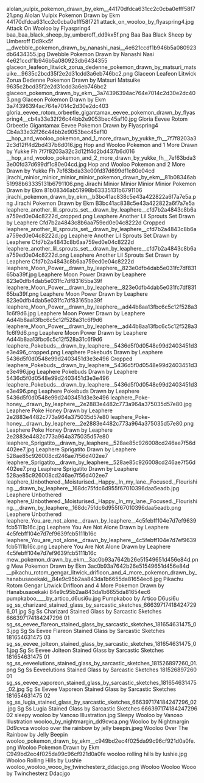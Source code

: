 alolan_vulpix_pokemon_drawn_by_ekm__44170dfdca631cc2c0cba0efff58f721.png Alolan Vulpix Pokemon Drawn by Ekm  44170dfdca631cc2c0cba0efff58f721
attack_on_wooloo_by_flyaspring4.jpg Attack On Wooloo by Flyaspring4
baa_baa_black_sheep_by_umberoff_dd9kx5f.png Baa Baa Black Sheep by Umberoff Dd9kx5f
__dwebble_pokemon_drawn_by_nanashi_nasi__4e621ccdf1b946b5a080923db6434355.jpg   Dwebble Pokemon Drawn by Nanashi Nasi  4e621ccdf1b946b5a080923db6434355
glaceon_leafeon_litwick_zorua_dedenne_pokemon_drawn_by_matsuri_matsuike__9635c2bcd35f2e2d31cdd3a6eb746bc2.png Glaceon Leafeon Litwick Zorua Dedenne Pokemon Drawn by Matsuri Matsuike  9635c2bcd35f2e2d31cdd3a6eb746bc2
glaceon_pokemon_drawn_by_ekm__3a74396394ac764e7014c2d30e2dc403.png Glaceon Pokemon Drawn by Ekm  3a74396394ac764e7014c2d30e2dc403
gloria_eevee_rotom_orbeetle_gigantamax_eevee_pokemon_drawn_by_flyaspring4__cb4a33e32f26c44bb2e9053bec45af10.jpg Gloria Eevee Rotom Orbeetle Gigantamax Eevee Pokemon Drawn by Flyaspring4  Cb4a33e32f26c44bb2e9053bec45af10
__hop_and_wooloo_pokemon_and_1_more_drawn_by_yukke_fh__7f7f8203a32c3d12ff4d2bd437b6d016.jpg   Hop and Wooloo Pokemon and 1 More Drawn by Yukke Fh  7f7f8203a32c3d12ff4d2bd437b6d016
__hop_and_wooloo_pokemon_and_2_more_drawn_by_yukke_fh__7ef63bda33e00fd37d699df1c80e04cd.jpg   Hop and Wooloo Pokemon and 2 More Drawn by Yukke Fh  7ef63bda33e00fd37d699df1c80e04cd
jirachi_minior_minior_minior_minior_pokemon_drawn_by_ekm__81b08346ab51998b63335131b6791106.png Jirachi Minior Minior Minior Minior Pokemon Drawn by Ekm  81b08346ab51998b63335131b6791106
jirachi_pokemon_drawn_by_ekm__b3bc41ac838c5e43a422822a6f7a7e5a.png Jirachi Pokemon Drawn by Ekm  B3bc41ac838c5e43a422822a6f7a7e5a
leaphere_another_lil_sprouts_set__drawn_by_leaphere__cfd7b2a4843c8b6aa759ed0e04c8222d_cropped.png Leaphere Another Lil Sprouts Set  Drawn by Leaphere  Cfd7b2a4843c8b6aa759ed0e04c8222d Cropped
leaphere_another_lil_sprouts_set__drawn_by_leaphere__cfd7b2a4843c8b6aa759ed0e04c8222d.jpg Leaphere Another Lil Sprouts Set  Drawn by Leaphere  Cfd7b2a4843c8b6aa759ed0e04c8222d
leaphere_another_lil_sprouts_set__drawn_by_leaphere__cfd7b2a4843c8b6aa759ed0e04c8222d.png Leaphere Another Lil Sprouts Set  Drawn by Leaphere  Cfd7b2a4843c8b6aa759ed0e04c8222d
leaphere_Moon_Power__drawn_by_leaphere__823e0dfb4dab5e031fc7df83165ba39f.jpg Leaphere Moon Power  Drawn by Leaphere  823e0dfb4dab5e031fc7df83165ba39f
leaphere_Moon_Power__drawn_by_leaphere__823e0dfb4dab5e031fc7df83165ba39f.png Leaphere Moon Power  Drawn by Leaphere  823e0dfb4dab5e031fc7df83165ba39f
leaphere_Moon_Power__drawn_by_leaphere__ad44b8aa13fbc6c5c12f528a31c6f9d6.jpg Leaphere Moon Power  Drawn by Leaphere  Ad44b8aa13fbc6c5c12f528a31c6f9d6
leaphere_Moon_Power__drawn_by_leaphere__ad44b8aa13fbc6c5c12f528a31c6f9d6.png Leaphere Moon Power  Drawn by Leaphere  Ad44b8aa13fbc6c5c12f528a31c6f9d6
leaphere_Pokebuds__drawn_by_leaphere__5436d5f0d0548e99d2403451d3e3e496_cropped.png Leaphere Pokebuds  Drawn by Leaphere  5436d5f0d0548e99d2403451d3e3e496 Cropped
leaphere_Pokebuds__drawn_by_leaphere__5436d5f0d0548e99d2403451d3e3e496.jpg Leaphere Pokebuds  Drawn by Leaphere  5436d5f0d0548e99d2403451d3e3e496
leaphere_Pokebuds__drawn_by_leaphere__5436d5f0d0548e99d2403451d3e3e496.png Leaphere Pokebuds  Drawn by Leaphere  5436d5f0d0548e99d2403451d3e3e496
leaphere_Poke-honey__drawn_by_leaphere__2e2883e4482c773a964a375035d57e80.jpg Leaphere Poke Honey  Drawn by Leaphere  2e2883e4482c773a964a375035d57e80
leaphere_Poke-honey__drawn_by_leaphere__2e2883e4482c773a964a375035d57e80.png Leaphere Poke Honey  Drawn by Leaphere  2e2883e4482c773a964a375035d57e80
leaphere_Sprigatito__drawn_by_leaphere__528ae85c926008cd246ae7f56d402ee7.jpg Leaphere Sprigatito  Drawn by Leaphere  528ae85c926008cd246ae7f56d402ee7
leaphere_Sprigatito__drawn_by_leaphere__528ae85c926008cd246ae7f56d402ee7.png Leaphere Sprigatito  Drawn by Leaphere  528ae85c926008cd246ae7f56d402ee7
leaphere_Unbothered._Moisturised._Happy._In_my_lane._Focused._Flourishing.__drawn_by_leaphere__168dc75fdc6d955f67010396daa5eadb.jpg Leaphere Unbothered
leaphere_Unbothered._Moisturised._Happy._In_my_lane._Focused._Flourishing.__drawn_by_leaphere__168dc75fdc6d955f67010396daa5eadb.png Leaphere Unbothered
leaphere_You_are_not_alone__drawn_by_leaphere__4c5febff104e7d7ef9639fcb5111b16c.jpg Leaphere You Are Not Alone  Drawn by Leaphere  4c5febff104e7d7ef9639fcb5111b16c
leaphere_You_are_not_alone__drawn_by_leaphere__4c5febff104e7d7ef9639fcb5111b16c.png Leaphere You Are Not Alone  Drawn by Leaphere  4c5febff104e7d7ef9639fcb5111b16c
mew_pokemon_drawn_by_ekm__3ac0b93a7642b26e51549651d456e84d.png Mew Pokemon Drawn by Ekm  3ac0b93a7642b26e51549651d456e84d
__pikachu_rotom_gengar_litwick_drifloon_and_4_more_pokemon_drawn_by_hanabusaoekaki__84e9c95b2aa843da1b6655da81654ec6.jpg   Pikachu Rotom Gengar Litwick Drifloon and 4 More Pokemon Drawn by Hanabusaoekaki  84e9c95b2aa843da1b6655da81654ec6
pumpkaboo____by_artico_d6usi6u.jpg Pumpkaboo    by Artico D6usi6u
sg_ss_charizard_stained_glass_by_sarcastic_sketches_666397174184247296_01.jpg Sg Ss Charizard Stained Glass by Sarcastic Sketches 666397174184247296 01
sg_ss_eevee_flareon_stained_glass_by_sarcastic_sketches_181654631475_03.jpg Sg Ss Eevee Flareon Stained Glass by Sarcastic Sketches 181654631475 03
sg_ss_eevee_jolteon_stained_glass_by_sarcastic_sketches_181654631475_01.jpg Sg Ss Eevee Jolteon Stained Glass by Sarcastic Sketches 181654631475 01
sg_ss_eeveelutions_stained_glass_by_sarcastic_sketches_181526897260_01.png Sg Ss Eeveelutions Stained Glass by Sarcastic Sketches 181526897260 01
sg_ss_eevee_vaporeon_stained_glass_by_sarcastic_sketches_181654631475_02.jpg Sg Ss Eevee Vaporeon Stained Glass by Sarcastic Sketches 181654631475 02
sg_ss_lugia_stained_glass_by_sarcastic_sketches_666397174184247296_02.jpg Sg Ss Lugia Stained Glass by Sarcastic Sketches 666397174184247296 02
sleepy wooloo by Vanoso Illustration.jpg Sleepy Wooloo by Vanoso Illustration
wooloo_by_nightmargin_dd9cvca.png Wooloo by Nightmargin Dd9cvca
wooloo over the rainbow by jelly beepin.jpeg Wooloo Over The Rainbow by Jelly Beepin
wooloo_pokemon_drawn_by_ekm__c949bd2ec4f025da99c96cf921d0a0fe.png Wooloo Pokemon Drawn by Ekm  C949bd2ec4f025da99c96cf921d0a0fe
wooloo rolling hills by lushie.jpg Wooloo Rolling Hills by Lushie
wooloo_wooloo_wooo_by_twinchesterz_ddacjgo.png Wooloo Wooloo Wooo by Twinchesterz Ddacjgo
